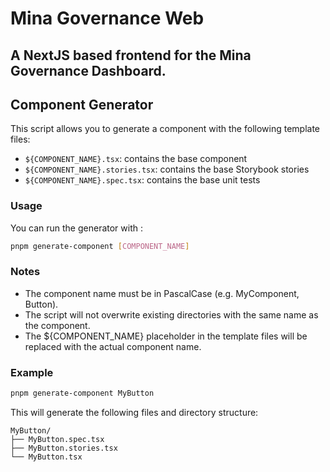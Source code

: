# Mina Governance Web

## A NextJS based frontend for the Mina Governance Dashboard.

## Component Generator

This script allows you to generate a component with the following template files:

- `${COMPONENT_NAME}.tsx`: contains the base component
- `${COMPONENT_NAME}.stories.tsx`: contains the base Storybook stories
- `${COMPONENT_NAME}.spec.tsx`: contains the base unit tests

### Usage

You can run the generator with :

```bash
pnpm generate-component [COMPONENT_NAME]
```

### Notes

- The component name must be in PascalCase (e.g. MyComponent, Button).
- The script will not overwrite existing directories with the same name as the component.
- The ${COMPONENT_NAME} placeholder in the template files will be replaced with the actual component name.

### Example

```bash
pnpm generate-component MyButton
```

This will generate the following files and directory structure:

    MyButton/
    ├── MyButton.spec.tsx
    ├── MyButton.stories.tsx
    └── MyButton.tsx
